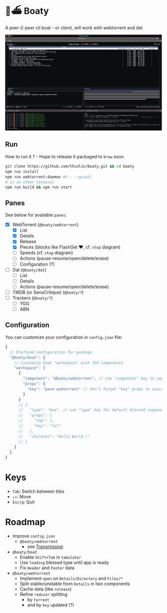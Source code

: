 # 🌊⛴️ Boaty
A peer-2-peer cli boat - or client, will work with webtorrent and dat

![Boaty - Screenshot](https://raw.githubusercontent.com/thcolin/boaty/master/screenshot.gif)

## Run
How to run it ? - Hope to release it packaged to `brew` soon
```bash
git clone https://github.com/thcolin/boaty.git && cd boaty
npm run install
npm run webtorrent:daemon #[-- --quiet]
# in an other terminal
npm run build && npm run start
```

## Panes
See below for available `panes`:
* [x] WebTorrent (`@boaty/webtorrent`)
  * [x] List
  * [x] Details
  * [x] Release
  * [x] Pieces (blocks like FlashGet ❤️, cf. `vtop` diagram)
  * [ ] Speeds (cf. `vtop` diagram)
  * [ ] Actions (pause-resume/open/delete/erase)
  * [ ] Configuration (?)
* [ ] Dat (`@boaty/dat`)
  * [ ] List
  * [ ] Details
  * [ ] Actions (pause-resume/open/delete/erase)
* [ ] TMDB (or SensCritique) (`@boaty/?`)
* [ ] Trackers (`@boaty/?`)
  * [ ] YGG
  * [ ] ABN

## Configuration
You can customize your configuration in `config.json` file:
```js
{
  // Prefixed configuration for package
  "@boaty/boat": {
    // Customize boat "workspace" with JSX components
    "workspace": [
      {
        "component": "@boaty/webtorrent", // use "component" key to import custom component
        "props": {
          "key": "pane-webtorrent" // don't forget "key" props to avoid warning !
        }
      }
      // {
      //   "type": "box", // use "type" key for default blessed component
      //   "props": {
      //     "top": 1,
      //     "key": "lol"
      //   },
      //   "children": "Hello World !"
      // }
    ]
  }
}
```

# Keys
* `Tab`: Switch between tiles
* `↓↑`: Move
* `Esc|q`: Quit

# Roadmap
* Improve `config.json`
  * `@boaty/webtorrent`
    * see [Transmission](https://github.com/transmission/transmission/wiki/Editing-Configuration-Files)
* `@boaty/boat`
  * Enable `Shift+Tab` in `tabulator`
  * Use `loading` blessed type until app is ready
  * Fix `Header` and `Footer` data
* `@boaty/webtorrent`
  * Implement `open` on `Details/Directory` and `Files/*`
  * Split stable/unstable from `Details` in two components
  * Cache data (like `release`)
  * Refine `reducer` splitting
    * by `torrent`
    * and by `key` updated (?)
